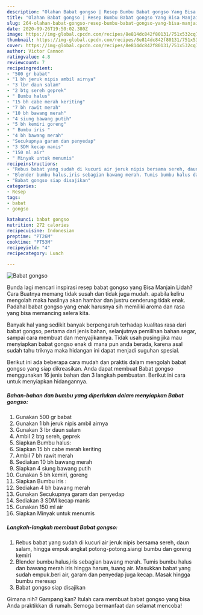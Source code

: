 ```yaml
---
description: "Olahan Babat gongso | Resep Bumbu Babat gongso Yang Bisa Manjain Lidah"
title: "Olahan Babat gongso | Resep Bumbu Babat gongso Yang Bisa Manjain Lidah"
slug: 264-olahan-babat-gongso-resep-bumbu-babat-gongso-yang-bisa-manjain-lidah
date: 2020-09-26T19:50:02.380Z
image: https://img-global.cpcdn.com/recipes/8e814dc842f80131/751x532cq70/babat-gongso-foto-resep-utama.jpg
thumbnail: https://img-global.cpcdn.com/recipes/8e814dc842f80131/751x532cq70/babat-gongso-foto-resep-utama.jpg
cover: https://img-global.cpcdn.com/recipes/8e814dc842f80131/751x532cq70/babat-gongso-foto-resep-utama.jpg
author: Victor Cannon
ratingvalue: 4.8
reviewcount: 7
recipeingredient:
- "500 gr babat"
- "1 bh jeruk nipis ambil airnya"
- "3 lbr daun salam"
- "2 btg sereh geprek"
- " Bumbu halus"
- "15 bh cabe merah keriting"
- "7 bh rawit merah"
- "10 bh bawang merah"
- "4 siung bawang putih"
- "5 bh kemiri goreng"
- " Bumbu iris "
- "4 bh bawang merah"
- "Secukupnya garam dan penyedap"
- "3 SDM kecap manis"
- "150 ml air"
- " Minyak untuk menumis"
recipeinstructions:
- "Rebus babat yang sudah di kucuri air jeruk nipis bersama sereh, daun salam, hingga empuk angkat potong-potong.siangi bumbu dan goreng kemiri"
- "Blender bumbu halus,iris sebagian bawang merah. Tumis bumbu halus dan bawang merah iris hingga harum, tuang air. Masukkan babat yang sudah empuk.beri air, garam dan penyedap juga kecap. Masak hingga bumbu meresap"
- "Babat gongso siap disajikan"
categories:
- Resep
tags:
- babat
- gongso

katakunci: babat gongso 
nutrition: 272 calories
recipecuisine: Indonesian
preptime: "PT26M"
cooktime: "PT53M"
recipeyield: "4"
recipecategory: Lunch

---
```



![Babat gongso](https://img-global.cpcdn.com/recipes/8e814dc842f80131/751x532cq70/babat-gongso-foto-resep-utama.jpg)

Bunda lagi mencari inspirasi resep babat gongso yang Bisa Manjain Lidah? Cara Buatnya memang tidak susah dan tidak juga mudah. apabila keliru mengolah maka hasilnya akan hambar dan justru cenderung tidak enak. Padahal babat gongso yang enak harusnya sih memiliki aroma dan rasa yang bisa memancing selera kita.

Banyak hal yang sedikit banyak berpengaruh terhadap kualitas rasa dari babat gongso, pertama dari jenis bahan, selanjutnya pemilihan bahan segar, sampai cara membuat dan menyajikannya. Tidak usah pusing jika mau menyiapkan babat gongso enak di mana pun anda berada, karena asal sudah tahu triknya maka hidangan ini dapat menjadi suguhan spesial.




Berikut ini ada beberapa cara mudah dan praktis dalam mengolah babat gongso yang siap dikreasikan. Anda dapat membuat Babat gongso menggunakan 16 jenis bahan dan 3 langkah pembuatan. Berikut ini cara untuk menyiapkan hidangannya.

<!--inarticleads1-->

##### Bahan-bahan dan bumbu yang diperlukan dalam menyiapkan Babat gongso:

1. Gunakan 500 gr babat
1. Gunakan 1 bh jeruk nipis ambil airnya
1. Gunakan 3 lbr daun salam
1. Ambil 2 btg sereh, geprek
1. Siapkan  Bumbu halus:
1. Siapkan 15 bh cabe merah keriting
1. Ambil 7 bh rawit merah
1. Sediakan 10 bh bawang merah
1. Siapkan 4 siung bawang putih
1. Gunakan 5 bh kemiri, goreng
1. Siapkan  Bumbu iris :
1. Sediakan 4 bh bawang merah
1. Gunakan Secukupnya garam dan penyedap
1. Sediakan 3 SDM kecap manis
1. Gunakan 150 ml air
1. Siapkan  Minyak untuk menumis




<!--inarticleads2-->

##### Langkah-langkah membuat Babat gongso:

1. Rebus babat yang sudah di kucuri air jeruk nipis bersama sereh, daun salam, hingga empuk angkat potong-potong.siangi bumbu dan goreng kemiri
1. Blender bumbu halus,iris sebagian bawang merah. Tumis bumbu halus dan bawang merah iris hingga harum, tuang air. Masukkan babat yang sudah empuk.beri air, garam dan penyedap juga kecap. Masak hingga bumbu meresap
1. Babat gongso siap disajikan




Gimana nih? Gampang kan? Itulah cara membuat babat gongso yang bisa Anda praktikkan di rumah. Semoga bermanfaat dan selamat mencoba!
